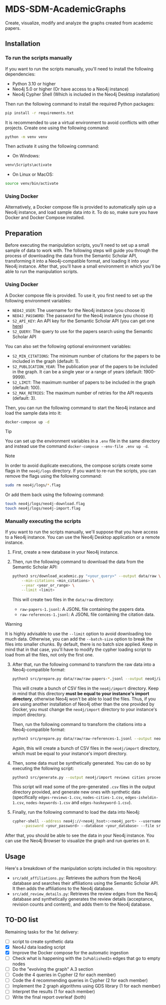 # MDS-SDM-AcademicGraphs
Create, visualize, modify and analyze the graphs created from academic papers.

## Installation

### To run the scripts manually

If you want to run the scripts manually, you'll need to install the following
dependencies:

- Python 3.10 or higher
- Neo4j 5.0 or higher (Or have access to a Neo4j instance)
- Neo4j Cypher Shell (Which is included in the Neo4j Desktop installation)

Then run the following command to install the required Python packages:

```sh
pip install -r requirements.txt
```

It is recommended to use a virtual environment to avoid conflicts with other
projects. Create one using the following command:

```sh
python -m venv venv
```

Then activate it using the following command:
- On Windows:
```sh
venv\Scripts\activate
```
- On Linux or MacOS:
```sh
source venv/bin/activate
```

### Using Docker

Alternatively, a Docker compose file is provided to automatically spin up a
Neo4j instance, and load sample data into it. To do so, make sure you have Docker
and Docker Compose installed.

## Preparation

Before executing the manipulation scripts, you'll need to set up a small sample
of data to work with. The following steps will guide you through the process of
downloading the data from the Semantic Scholar API, transforming it into a
Neo4j-compatible format, and loading it into your Neo4j instance. After that,
you'll have a small environment in which you'll be able to run the manipulation
scripts.

### Using Docker

A Docker compose file is provided. To use it, you first need to set up the
following environment variables:

- `NEO4J_USER`: The username for the Neo4j instance (you choose it)
- `NEO4J_PASSWORD`: The password for the Neo4j instance (you choose it)
- `S2_API_KEY`: An API key for the Semantic Scholar API (you can get one [here](https://www.semanticscholar.org/product/api))
- `S2_QUERY`: The query to use for the papers search using the Semantic Scholar API

You can also set the following optional environment variables:

- `S2_MIN_CITATIONS`: The minimum number of citations for the papers to be
  included in the graph (default: 1).
- `S2_PUBLICATION_YEAR`: The publication year of the papers to be included in
  the graph. It can be a single year or a range of years (default: 1900-9999).
- `S2_LIMIT`: The maximum number of papers to be included in the graph 
  (default: 100).
- `S2_MAX_RETRIES`: The maximum number of retries for the API requests (default:
   3).

Then, you can run the following command to start the Neo4j instance and load
the sample data into it:

```sh
docker-compose up -d
```

> [!TIP]
> You can set up the environment variables in a `.env` file in the same
> directory and instead use the command `docker-compose --env-file .env up -d`.


> [!NOTE]
> In order to avoid duplicate executions, the compose scripts create some flags
> in the `neo4j/logs` directory. If you want to re-run the scripts, you
> can remove the flags using the following command:
>
> ```sh
> sudo rm neo4j/logs/*.flag 
> ```
>
> Or add them back using the following command:
> 
> ```sh
> touch neo4j/logs/neo4j-download.flag 
> touch neo4j/logs/neo4j-import.flag
> ```

### Manually executing the scripts

If you want to run the scripts manually, we'll suppose that you have access to
a Neo4j instance. You can use the Neo4j Desktop application or a remote instance.

1. First, create a new database in your Neo4j instance.
2. Then, run the following command to download the data from the Semantic Scholar
   API:

    ```sh
    python3 src/download_academic.py "<your_query>" --output data/raw \
        --min-citations <min_citations> \
        --year <year_or_range> \
        --limit <limit>
    ```

    This will create two files in the `data/raw` directory:
    - `raw-papers-1.jsonl`: A JSONL file containing the papers data.
    - `raw-references-1.jsonl`: A JSONL file containing the citation data.
  
>[!WARNING]
>It is highly advisable to use the `--limit` option to avoid downloading too
>much data. Otherwise, you can add the `--batch-size` option to break the
>files into smaller chunks. By default, there is no batch size applied.
>Keep in mind that in that case, you'll have to modify the cypher loading
>script to load from all the files, not only the first one.

3. After that, run the following command to transform the raw data into a
    Neo4j-compatible format:

    ```sh
    python3 src/prepare.py data/raw/raw-papers-*.jsonl --output neo4j/import --type papers
    ```

    This will create a bunch of CSV files in the `neo4j/import` directory.
    Keep in mind that this directory **must be equal to your instance's import
    directory**, otherwise Neo4j won't be able to load the files. Thus, if you
    are using another installation of Neo4j other than the one provided by
    Docker, you must change the `neo4j/import` directory to your instance's
    import directory.

    Then, run the following command to transform the citations into a
    Neo4j-compatible format:

    ```sh
    python3 src/prepare.py data/raw/raw-references-1.jsonl --output neo4j/import --type references
    ```

    Again, this will create a bunch of CSV files in the `neo4j/import`
    directory, which must be equal to your instance's import directory.

4. Then, some data must be synthetically generated. You can do so by executing
    the following script:

    ```sh
    python3 src/generate.py --output neo4j/import reviews cities proceedings-cities keywords
    ```

    This script will read some of the pre-generated `.csv` files in the output
    directory provided, and generate new ones with synthetic data (specifically
    `edges-reviews-1.csv`, `nodes-cities-1.csv`, `edges-isheldin-1.csv`, 
    `nodes-keywords-1.csv` and `edges-haskeyword-1.csv`).

5. Finally, run the following command to load the data into Neo4j:

    ```sh
    cypher-shell --address neo4j://<neo4j_hsot>:<neo4j_port> --username <your_user> \
        --password <your_password> --database <your_database> --file src/load_data.cyp
    ```

After that, you should be able to see the data in your Neo4j instance. You can
use the Neo4j Browser to visualize the graph and run queries on it.

## Usage

Here's a breakdown of the manipulation scripts included in this repository:
- `src/add_affiliations.py`: Retrieves the authors from the Neo4j database and
  searches their affiliations using the Semantic Scholar API. It then adds the
  affiliations to the Neo4j database.
- `src/add_review_details.py`: Retrieves the review edges from the Neo4j 
  database and synthetically generates the review details (acceptance, revision
  counts and content), and adds them to the Neo4j database.


## TO-DO list
Remaining tasks for the 1st delivery:
- [ ] script to create synthetic data
- [x] Neo4J data loading script
- [x] Improve the Docker compose for the automatic ingestion
- [ ] Check what is happening with the `IsPublishedIn` edges that go to empty nodes
- [ ] Do the "evolving the graph" A.3 section 
- [ ] Code the 4 queries in Cypher (2 for each member)
- [ ] Code the 4 recommending queries in Cypher (2 for each member)
- [ ] Implement the 2 graph algorithms using GDS library (1 for each member)
- [ ] Interpret the results (1 for each member)
- [ ] Write the final report overleaf (both)